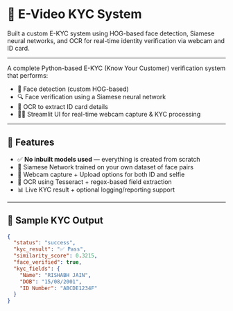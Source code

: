 # 🔐 E-Video KYC System
Built a custom E-KYC system using HOG-based face detection, Siamese neural networks, and OCR for real-time identity verification via webcam and ID card.

---

A complete Python-based E-KYC (Know Your Customer) verification system that performs:

- 🎯 Face detection (custom HOG-based)
- 🔍 Face verification using a Siamese neural network
- 🧾 OCR to extract ID card details
- 🧑‍💻 Streamlit UI for real-time webcam capture & KYC processing

---

## 🚀 Features

- ✅ **No inbuilt models used** — everything is created from scratch  
- 🧠 Siamese Network trained on your own dataset of face pairs  
- 📸 Webcam capture + Upload options for both ID and selfie  
- 📄 OCR using Tesseract + regex-based field extraction  
- 📊 Live KYC result + optional logging/reporting support

---

## 🧪 Sample KYC Output

```json
{
  "status": "success",
  "kyc_result": "✅ Pass",
  "similarity_score": 0.3215,
  "face_verified": true,
  "kyc_fields": {
    "Name": "RISHABH JAIN",
    "DOB": "15/08/2001",
    "ID Number": "ABCDE1234F"
  }
}
